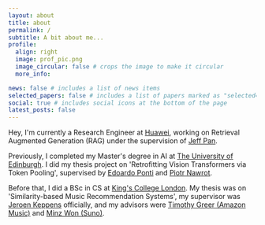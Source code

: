 ```yaml
---
layout: about
title: about
permalink: /
subtitle: A bit about me...
profile:
  align: right
  image: prof_pic.png
  image_circular: false # crops the image to make it circular
  more_info:

news: false # includes a list of news items
selected_papers: false # includes a list of papers marked as "selected={true}"
social: true # includes social icons at the bottom of the page
latest_posts: false
---
```


Hey, I'm currently a Research Engineer at [Huawei](https://www.huawei.com/en/corporate-information/research-development), working on Retrieval Augmented Generation (RAG) under the supervision of [Jeff Pan](https://scholar.google.com/citations?user=zLDAY8QAAAAJ&hl=es).

Previously, I completed my Master's degree in AI at [The University of Edinburgh](https://www.ed.ac.uk/c/edinburgh-ai). I did my thesis project on 'Retrofitting Vision Transformers via Token Pooling', supervised by [Edoardo Ponti](https://scholar.google.ca/citations?user=tklL2q0AAAAJ&hl=en) and [Piotr Nawrot](https://scholar.google.com/citations?user=9wrNHUQAAAAJ&hl=en).

Before that, I did a BSc in CS at [King's College London](https://www.kcl.ac.uk/informatics). My thesis was on 'Similarity-based Music Recommendation Systems', my supervisor was [Jeroen Keppens](https://scholar.google.co.uk/citations?user=6uEtmfoAAAAJ&hl=de) officially, and my advisors were [Timothy Greer (Amazon Music)](https://scholar.google.com/citations?user=sD2tSQ4AAAAJ&hl=en) and [Minz Won (Suno)](https://scholar.google.com/citations?user=x5rArQMAAAAJ&hl=en).
